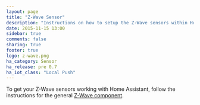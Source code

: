 ```yaml
---
layout: page
title: "Z-Wave Sensor"
description: "Instructions on how to setup the Z-Wave sensors within Home Assistant."
date: 2015-11-15 13:00
sidebar: true
comments: false
sharing: true
footer: true
logo: z-wave.png
ha_category: Sensor
ha_release: pre 0.7
ha_iot_class: "Local Push"
---
```


To get your Z-Wave sensors working with Home Assistant, follow the instructions for the general [Z-Wave component](/components/zwave/).
